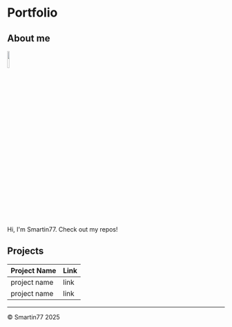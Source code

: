 # Portfolio

## About me

<img src="https://avatars.githubusercontent.com/u/15087887?v=4" style="width: 10%; height: auto;">

Hi, I'm Smartin77. Check out my repos!

## Projects

| Project Name     | Link                                    |
|------------------|-----------------------------------------|
| project name     | link                                    |
| project name     | link                                    |


---

© Smartin77 2025
